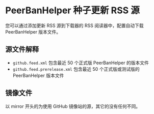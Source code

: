 # PeerBanHelper 种子更新 RSS 源

您可以通过添加更新 RSS 源到下载器的 RSS 阅读器中，配置自动下载 PeerBanHelper 版本文件。

## 源文件解释

* `github.feed.xml` 包含最近 50 个正式版 PeerBanHelper 的版本文件
* `github.feed.prerelease.xml` 包含最近 50 个正式版或测试版的 PeerBanHelper 版本文件

## 镜像文件

以 mirror 开头的为使用 GitHub 镜像站的源，其它的没有任何不同。
